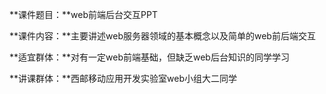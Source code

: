 **课件题目：**web前端后台交互PPT

**课件内容：**主要讲述web服务器领域的基本概念以及简单的web前后端交互

**适宜群体：**对有一定web前端基础，但缺乏web后台知识的同学学习

**讲课群体：**西邮移动应用开发实验室web小组大二同学